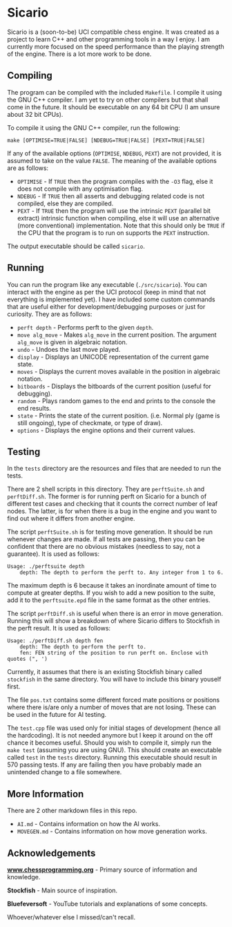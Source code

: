 # <strong>Sicario</strong>

Sicario is a (soon-to-be) UCI compatible chess engine. It was created as a project to learn C++ and other programming
tools in a way I enjoy. I am currently more focused on the speed performance than the playing strength of the engine.
There is a lot more work to be done.

## Compiling

The program can be compiled with the included <code>Makefile</code>. I compile it using the GNU C++ compiler. I am yet
to try on other compilers but that shall come in the future. It should be executable on any 64 bit CPU (I am unsure
about 32 bit CPUs).

To compile it using the GNU C++ compiler, run the following:

```
make [OPTIMISE=TRUE|FALSE] [NDEBUG=TRUE|FALSE] [PEXT=TRUE|FALSE]
```

If any of the available options (<code>OPTIMISE</code>, <code>NDEBUG</code>, <code>PEXT</code>) are not provided, it is
assumed to take on the value <code>FALSE</code>. The meaning of the available options are as follows:

<ul>
	<li>
		<code>OPTIMISE</code> - If <code>TRUE</code> then the program compiles with the <code>-O3</code> flag, else it
		does not compile with any optimisation flag.</br>
	</li>
	<li>
		<code>NDEBUG</code> - If <code>TRUE</code> then all asserts and debugging related code is not compiled, else
		they are compiled. </br>
	</li>
	<li>
		<code>PEXT</code> - If <code>TRUE</code> then the program will use the intrinsic <code>PEXT</code> (parallel
		bit extract) intrinsic function when compiling, else it will use an alternative (more conventional)
		implementation. Note that this should only be <code>TRUE</code> if the CPU that the program is to run on
		supports the <code>PEXT</code> instruction.</br>
	</li>
</ul>

The output executable should be called <code>sicario</code>.

## Running

You can run the program like any executable (<code>./src/sicario</code>). You can interact with the engine as per the
UCI protocol (keep in mind that not everything is implemented yet). I have included some custom commands that are useful
either for development/debugging purposes or just for curiosity. They are as follows:

<ul>
	<li><code>perft depth</code> - Performs perft to the given <code>depth</code>.</li>
	<li>
		<code>move alg_move</code> - Makes <code>alg_move</code> in the current position. The argument
		<code>alg_move</code> is given in algebraic notation.
	</li>
	<li><code>undo</code> - Undoes the last move played.</li>
	<li><code>display</code> - Displays an UNICODE representation of the current game state.</li>
	<li><code>moves</code> - Displays the current moves available in the position in algebraic notation.</li>
	<li><code>bitboards</code> - Displays the bitboards of the current position (useful for debugging).</li>
	<li><code>random</code> - Plays random games to the end and prints to the console the end results.</li>
	<li>
		<code>state</code> - Prints the state of the current position. (i.e. Normal ply (game is still ongoing), type of
		checkmate, or type of draw).
	</li>
	<li><code>options</code> - Displays the engine options and their current values.</li>
</ul>

## Testing

In the <code>tests</code> directory are the resources and files that are needed to run the tests.

There are 2 shell scripts in this directory. They are <code>perftSuite.sh</code> and <code>perftDiff.sh</code>. The
former is for running perft on Sicario for a bunch of different test cases and checking that it counts the correct
number of leaf nodes. The latter, is for when there is a bug in the engine and you want to find out where it differs
from another engine.

The script <code>perftSuite.sh</code> is for testing move generation. It should be run whenever changes are made. If all
tests are passing, then you can be confident that there are no obvious mistakes (needless to say, not a guarantee). It
is used as follows:

```
Usage: ./perftsuite depth
    depth: The depth to perform the perft to. Any integer from 1 to 6.
```

The maximum depth is 6 because it takes an inordinate amount of time to compute at greater depths. If you wish to add a
new position to the suite, add it to the <code>perftsuite.epd</code> file in the same format as the other entries.

The script <code>perftDiff.sh</code> is useful when there is an error in move generation. Running this will show a
breakdown of where Sicario differs to Stockfish in the perft result. It is used as follows:

```
Usage: ./perftDiff.sh depth fen
    depth: The depth to perform the perft to.
    fen: FEN string of the position to run perft on. Enclose with quotes (", ')
```

Currently, it assumes that there is an existing Stockfish binary called <code>stockfish</code> in the same
directory. You will have to include this binary youself first.

The file <code>pos.txt</code> contains some different forced mate positions or positions where there is/are only a
number of moves that are not losing. These can be used in the future for AI testing.

The <code>test.cpp</code> file was used only for initial stages of development (hence all the hardcoding). It is not
needed anymore but I keep it around on the off chance it becomes useful. Should you wish to compile it, simply run the
<code>make test</code> (assuming you are using GNU). This should create an executable called <code>test</code> in the
<code>tests</code> directory. Running this executable should result in 570 passing tests. If any are failing then you
have probably made an unintended change to a file somewhere.

## More Information

There are 2 other markdown files in this repo.

<ul>
	<li><code>AI.md</code> - Contains information on how the AI works.</li>
	<li><code>MOVEGEN.md</code> - Contains information on how move generation works.</li>
</ul>

## Acknowledgements

<strong>www.chessprogramming.org</strong> - Primary source of information and knowledge.

<strong>Stockfish</strong> - Main source of inspiration.

<strong>Bluefeversoft</strong> - YouTube tutorials and explanations of some concepts.

Whoever/whatever else I missed/can't recall.